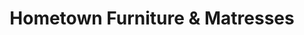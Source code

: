 ---
title: "Hometown Furniture & Matresses"
url: /lufkin/hometown-furniture-and-matresses/
shop: bed
---